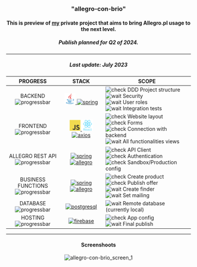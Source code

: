 <h3 align="center">"allegro-con-brio"</h3>

<h4 align="center">This is preview of <a href="https://github.com/p-wel" target="_blank" rel="noreferrer">my</a> private project that aims to bring Allegro.pl usage to the next level.</h4>

<h5 align="center">Publish planned for Q2 of 2024.</h5>

---
<h5 align="center">Last update: July 2023</h5>
<div align="center">
  
| PROGRESS | STACK | SCOPE |
| ------------- | ------------ | ------------- |
| <div align="center"> BACKEND <br> <img src="https://geps.dev/progress/45" alt="progressbar" height="17" height="17"/> </div> | <div align="center"> <a href="https://www.java.com" target="_blank" rel="noreferrer"> <img src="https://raw.githubusercontent.com/devicons/devicon/master/icons/java/java-original.svg" alt="java" width="30" height="30"/> </a> <a href="https://spring.io/" target="_blank" rel="noreferrer"> <img src="https://avatars.githubusercontent.com/u/5138804?s=48&v=4" alt="spring" width="30" height="30"/> </a> </div> | <img src="https://github.com/p-wel/allegro-con-brio/assets/75095360/f1c17213-8b54-426b-bac2-2bde5cb48950" alt="check" width="14" height="14"/> DDD Project structure <br> <img src="https://github.com/p-wel/allegro-con-brio/assets/75095360/c208c473-a642-4954-9a91-92f3d5ae87f8" alt="wait" width="14" height="14"/> Security <br> <img src="https://github.com/p-wel/allegro-con-brio/assets/75095360/c208c473-a642-4954-9a91-92f3d5ae87f8" alt="wait" width="14" height="14"/> User roles <br> <img src="https://github.com/p-wel/allegro-con-brio/assets/75095360/c208c473-a642-4954-9a91-92f3d5ae87f8" alt="wait" width="14" height="14"/> Integration tests |
| <div align="center"> FRONTEND <br> <img src="https://geps.dev/progress/55" alt="progressbar" height="17"/> </div> | <div align="center"> <a href="https://developer.mozilla.org/en-US/docs/Web/JavaScript" target="_blank" rel="noreferrer"> <img src="https://raw.githubusercontent.com/devicons/devicon/master/icons/javascript/javascript-original.svg" alt="javascript" width="30" height="30"/> </a> <a href="https://reactjs.org/" target="_blank" rel="noreferrer"> <img src="https://raw.githubusercontent.com/devicons/devicon/master/icons/react/react-original-wordmark.svg" alt="react" width="30" height="30"/> </a> <a href="https://axios-http.com/" target="_blank" rel="noreferrer"> <img src="https://avatars.githubusercontent.com/u/32372333?s=48&v=4" alt="axios" width="30" height="30"/> </a> </div> | <img src="https://github.com/p-wel/allegro-con-brio/assets/75095360/f1c17213-8b54-426b-bac2-2bde5cb48950" alt="check" width="14" height="14"/> Website layout <br> <img src="https://github.com/p-wel/allegro-con-brio/assets/75095360/f1c17213-8b54-426b-bac2-2bde5cb48950" alt="check" width="14" height="14"/> Forms <br> <img src="https://github.com/p-wel/allegro-con-brio/assets/75095360/f1c17213-8b54-426b-bac2-2bde5cb48950" alt="check" width="14" height="14"/> Connection with backend <br> <img src="https://github.com/p-wel/allegro-con-brio/assets/75095360/c208c473-a642-4954-9a91-92f3d5ae87f8" alt="wait" width="14" height="14"/> All functionalities views |
| <div align="center"> ALLEGRO REST API <br> <img src="https://geps.dev/progress/100" alt="progressbar" height="17"/> </div> | <div align="center"> <a href="https://spring.io/" target="_blank" rel="noreferrer"> <img src="https://avatars.githubusercontent.com/u/5138804?s=48&v=4" alt="spring" width="30" height="30"/> </a> <a href="https://developer.allegro.pl/documentation" target="_blank" rel="noreferrer"> <img src="https://a.allegroimg.com/original/343297/28c4320247179d1326a0c73a423e/logo-allegro-bcec72b532" alt="allegro" width="30" height="30"/> </a> </div> | <img src="https://github.com/p-wel/allegro-con-brio/assets/75095360/f1c17213-8b54-426b-bac2-2bde5cb48950" alt="check" width="14" height="14"/> API Client <br> <img src="https://github.com/p-wel/allegro-con-brio/assets/75095360/f1c17213-8b54-426b-bac2-2bde5cb48950" alt="check" width="14" height="14"/> Authentication <br> <img src="https://github.com/p-wel/allegro-con-brio/assets/75095360/f1c17213-8b54-426b-bac2-2bde5cb48950" alt="check" width="14" height="14"/> Sandbox/Production config |
| <div align="center"> BUSINESS FUNCTIONS <br> <img src="https://geps.dev/progress/50" alt="progressbar" height="17"/> </div> | <div align="center"> <a href="https://spring.io/" target="_blank" rel="noreferrer"> <img src="https://avatars.githubusercontent.com/u/5138804?s=48&v=4" alt="spring" width="30" height="30"/> </a> <a href="https://developer.allegro.pl/documentation" target="_blank" rel="noreferrer"> <img src="https://a.allegroimg.com/original/343297/28c4320247179d1326a0c73a423e/logo-allegro-bcec72b532" alt="allegro" width="30" height="30"/> </a> </div> | <img src="https://github.com/p-wel/allegro-con-brio/assets/75095360/f1c17213-8b54-426b-bac2-2bde5cb48950" alt="check" width="14" height="14"/> Create product <br> <img src="https://github.com/p-wel/allegro-con-brio/assets/75095360/f1c17213-8b54-426b-bac2-2bde5cb48950" alt="check" width="14" height="14"/> Publish offer <br> <img src="https://github.com/p-wel/allegro-con-brio/assets/75095360/c208c473-a642-4954-9a91-92f3d5ae87f8" alt="wait" width="14" height="14"/> Create finder <br> <img src="https://github.com/p-wel/allegro-con-brio/assets/75095360/c208c473-a642-4954-9a91-92f3d5ae87f8" alt="wait" width="14" height="14"/> Set mailing |
| <div align="center"> DATABASE <br> <img src="https://geps.dev/progress/50" alt="progressbar" height="17"/> </div> | <div align="center"> <a href="https://www.postgresql.org" target="_blank" rel="noreferrer"> <img src="https://www.postgresql.org/media/img/about/press/elephant.png" alt="postgresql" width="30" height="30"/> </a> </div> | <img src="https://github.com/p-wel/allegro-con-brio/assets/75095360/c208c473-a642-4954-9a91-92f3d5ae87f8" alt="wait" width="14" height="14"/> Remote database (currently local) |
| <div align="center"> HOSTING <br> <img src="https://geps.dev/progress/75" alt="progressbar" height="17"/> </div> | <div align="center"> <a href="https://firebase.google.com/" target="_blank" rel="noreferrer"> <img src="https://www.vectorlogo.zone/logos/firebase/firebase-icon.svg" alt="firebase" width="30" height="30"/> </a> </div> | <img src="https://github.com/p-wel/allegro-con-brio/assets/75095360/f1c17213-8b54-426b-bac2-2bde5cb48950" alt="check" width="14" height="14"/> App config <br> <img src="https://github.com/p-wel/allegro-con-brio/assets/75095360/c208c473-a642-4954-9a91-92f3d5ae87f8" alt="wait" width="14" height="14"/> Final publish |
</div>

---
<h4 align="center">Screenshoots</h4>
<div align="center"> <img src="https://github.com/p-wel/allegro-con-brio/assets/75095360/5259c7b4-4ff0-4139-a169-9b9de8aa1fe1" alt="allegro-con-brio_screen_1" width="920  " height="600"/> </div>
